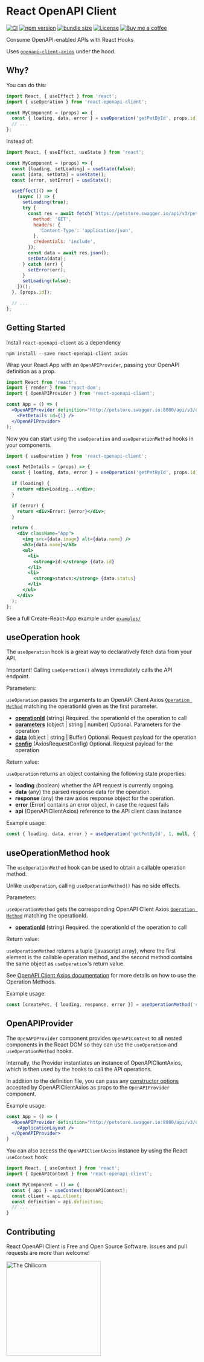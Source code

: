 # React OpenAPI Client

[![CI](https://github.com/anttiviljami/react-openapi-client/workflows/CI/badge.svg)](https://github.com/anttiviljami/react-openapi-client/actions?query=workflow%3ACI)
[![npm version](https://img.shields.io/npm/v/react-openapi-client.svg)](https://www.npmjs.com/package/react-openapi-client)
[![bundle size](https://img.shields.io/bundlephobia/minzip/react-openapi-client?label=gzip%20bundle)](https://bundlephobia.com/package/react-openapi-client)
[![License](http://img.shields.io/:license-mit-blue.svg)](https://github.com/anttiviljami/react-openapi-client/blob/master/LICENSE)
[![Buy me a coffee](https://img.shields.io/badge/donate-buy%20me%20a%20coffee-orange)](https://buymeacoff.ee/anttiviljami)

Consume OpenAPI-enabled APIs with React Hooks

Uses [`openapi-client-axios`](https://www.npmjs.com/package/openapi-client-axios) under the hood.

## Why?

You can do this:

```jsx
import React, { useEffect } from 'react';
import { useOperation } from 'react-openapi-client';

const MyComponent = (props) => {
  const { loading, data, error } = useOperation('getPetById', props.id);
  // ...
};
```

Instead of:

```jsx
import React, { useEffect, useState } from 'react';

const MyComponent = (props) => {
  const [loading, setLoading] = useState(false);
  const [data, setData] = useState();
  const [error, setError] = useState();

  useEffect(() => {
    (async () => {
      setLoading(true);
      try {
        const res = await fetch(`https://petstore.swagger.io/api/v3/pet/${props.id}`, {
          method: 'GET',
          headers: {
            'Content-Type': 'application/json',
          },
          credentials: 'include',
        });
        const data = await res.json();
        setData(data);
      } catch (err) {
        setError(err);
      }
      setLoading(false);
    })();
  }, [props.id]);

  // ...
};
```

## Getting Started

Install `react-openapi-client` as a dependency

```
npm install --save react-openapi-client axios
```

Wrap your React App with an `OpenAPIProvider`, passing your OpenAPI definition as a prop.

```jsx
import React from 'react';
import { render } from 'react-dom';
import { OpenAPIProvider } from 'react-openapi-client';

const App = () => (
  <OpenAPIProvider definition="http://petstore.swagger.io:8080/api/v3/openapi.json">
    <PetDetails id={1} />
  </OpenAPIProvider>
);
```

Now you can start using the `useOperation` and `useOperationMethod` hooks in your components.

```jsx
import { useOperation } from 'react-openapi-client';

const PetDetails = (props) => {
  const { loading, data, error } = useOperation('getPetById', props.id);

  if (loading) {
    return <div>Loading...</div>;
  }

  if (error) {
    return <div>Error: {error}</div>;
  }

  return (
    <div className="App">
      <img src={data.image} alt={data.name} />
      <h3>{data.name}</h3>
      <ul>
        <li>
          <strong>id:</strong> {data.id}
        </li>
        <li>
          <strong>status:</strong> {data.status}
        </li>
      </ul>
    </div>
  );
};
```

See a full Create-React-App example under [`examples/`](https://github.com/anttiviljami/react-openapi-client/tree/master/examples/)

## useOperation hook

The `useOperation` hook is a great way to declaratively fetch data from your API.

Important! Calling `useOperation()` always immediately calls the API endpoint.

Parameters:

`useOperation` passes the arguments to an OpenAPI Client Axios [`Operation Method`](https://github.com/anttiviljami/openapi-client-axios#operation-methods)
matching the operationId given as the first parameter.

- [**operationId**](https://github.com/OAI/OpenAPI-Specification/blob/master/versions/3.0.2.md#fixed-fields-8) (string) Required. the operationId of the operation to call
- [**parameters**](https://github.com/anttiviljami/openapi-client-axios#parameters) (object | string | number) Optional. Parameters for the operation
- [**data**](https://github.com/anttiviljami/openapi-client-axios#data) (object | string | Buffer) Optional. Request payload for the operation
- [**config**](https://github.com/anttiviljami/openapi-client-axios#config-object) (AxiosRequestConfig) Optional. Request payload for the operation

Return value:

`useOperation` returns an object containing the following state properties:

- **loading** (boolean) whether the API request is currently ongoing.
- **data** (any) the parsed response data for the operation.
- **response** (any) the raw axios response object for the operation.
- **error** (Error) contains an error object, in case the request fails
- **api** (OpenAPIClientAxios) reference to the API client class instance

Example usage:

```javascript
const { loading, data, error } = useOperation('getPetById', 1, null, { headers: { 'x-api-key': 'secret' } });
```

## useOperationMethod hook

The `useOperationMethod` hook can be used to obtain a callable operation method.

Unlike `useOperation`, calling `useOperationMethod()` has no side effects.

Parameters:

`useOperationMethod` gets the corresponding OpenAPI Client Axios [`Operation Method`](https://github.com/anttiviljami/openapi-client-axios#operation-methods)
matching the operationId.

- [**operationId**](https://github.com/OAI/OpenAPI-Specification/blob/master/versions/3.0.2.md#fixed-fields-8) (string) Required. the operationId of the operation to call

Return value:

`useOperationMethod` returns a tuple (javascript array), where the first
element is the callable operation method, and the second method contains the
same object as `useOperation`'s return value.

See [OpenAPI Client Axios documentation](https://github.com/anttiviljami/openapi-client-axios/blob/master/DOCS.md#operation-method)
for more details on how to use the Operation Methods.

Example usage:

```javascript
const [createPet, { loading, response, error }] = useOperationMethod('createPet');
```

## OpenAPIProvider

The `OpenAPIProvider` component provides `OpenAPIContext` to all nested components in the
React DOM so they can use the `useOperation` and `useOperationMethod` hooks.

Internally, the Provider instantiates an instance of OpenAPIClientAxios, which
is then used by the hooks to call the API operations.

In addition to the definition file, you can pass any [constructor options](https://github.com/anttiviljami/openapi-client-axios/blob/master/DOCS.md#class-openapiclientaxios)
accepted by OpenAPIClientAxios as props to the `OpenAPIProvider` component.

Example usage:

```jsx
const App = () => (
  <OpenAPIProvider definition="http://petstore.swagger.io:8080/api/v3/openapi.json" axiosConfigDefaults={{ withCredentials: true }}>
    <ApplicationLayout />
  </OpenAPIProvider>
)
```

You can also access the `OpenAPIClientAxios` instance by using the React `useContext` hook:

```jsx
import React, { useContext } from 'react';
import { OpenAPIContext } from 'react-openapi-client';

const MyComponent = () => {
  const { api } = useContext(OpenAPIContext);
  const client = api.client;
  const definition = api.definition;
  // ...
}
```

## Contributing

React OpenAPI Client is Free and Open Source Software. Issues and pull requests are more than welcome!

[<img alt="The Chilicorn" src="http://spiceprogram.org/assets/img/chilicorn_sticker.svg" width="250" height="250">](https://spiceprogram.org/oss-sponsorship)
